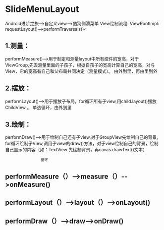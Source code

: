 # SlideMenuLayout
Android进阶之旅-->自定义view-->酷狗侧滑菜单
View绘制流程:
ViewRootImpl: requestLayout()-->performTraversals()<
## 1.测量：
performMeasure()-->用于制定和测量layout中所有控件的宽高，对于ViewGroup,先去测量里面的子孩子，根据自孩子的宽高计算自己的宽高，对与View，它的宽高有自己和父布局共同决定（测量模式）。 由外到里，再由里到外

## 2.摆放：
performLayout()-->用于摆放子布局，for循环所有子view,用child.layout()摆放ChildView 。 单选循环，由外到里

## 3.绘制：
performDraw()-->用于绘制自己还有子view,对于GroupView先绘制自己的背景，for循环绘制子View,调用子view的draw()方法，对于view绘制自己的背景，绘制自己显示的内容（如：TextView 先绘制背景，再cavas.drawText()文本）
>


                    循环
## performMeasure（）-->measure（）-->onMeasure()
## performLayout（）-->layout（）-->onLayout()
## performDraw（）-->draw-->onDraw()
